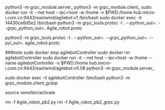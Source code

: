
python3 -m grpc_module.server_
python3 -m grpc_module.client_
sudo docker run -it --net host --ipc=host -w /home -v $PWD:/home hub.micro-i.com.cn:9443/eastwind/agilebot:v1 /bin/bash
sudo docker exec -it 14430ce6d5e2  /bin/bash
python3 -m grpc_tools.protoc -I . --python_out=. --grpc_python_out=. Agile_robot.proto

python3 -m grpc_tools.protoc -I . --python_out=. --grpc_python_out=. --pyi_out=. agile_robot.proto


###note
sudo docker stop agilebotController
sudo docker rm agilebotController
sudo docker run -it --net host --ipc=host -w /home --name agilebotController -v $PWD:/home hub.micro-i.com.cn:9443/eastwind/agilebot:v0.08
python3 -m grpc_module.server_

sudo docker exec -it agilebotController /bin/bash
python3 -m grpc_module.client_grasp



source venv/bin/activate

rm -f Agile_robot_pb2.py
rm -f Agile_robot_pb2_grpc.py

